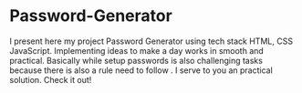 # Password-Generator
I present here my project Password Generator using tech stack HTML, CSS JavaScript. Implementing ideas to make a day works in smooth and practical. Basically while setup passwords is also challenging tasks because there is also a rule need to follow .  I serve to you  an practical solution. Check it out!

